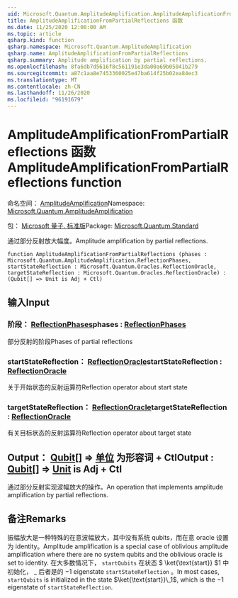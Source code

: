 ```yaml
---
uid: Microsoft.Quantum.AmplitudeAmplification.AmplitudeAmplificationFromPartialReflections
title: AmplitudeAmplificationFromPartialReflections 函数
ms.date: 11/25/2020 12:00:00 AM
ms.topic: article
qsharp.kind: function
qsharp.namespace: Microsoft.Quantum.AmplitudeAmplification
qsharp.name: AmplitudeAmplificationFromPartialReflections
qsharp.summary: Amplitude amplification by partial reflections.
ms.openlocfilehash: 8fa6db7d5616f8c561191e3da00a69b05041b279
ms.sourcegitcommit: a87c1aa8e7453360025e47ba614f25b02ea84ec3
ms.translationtype: MT
ms.contentlocale: zh-CN
ms.lasthandoff: 11/26/2020
ms.locfileid: "96191679"
---
```

# <a name="amplitudeamplificationfrompartialreflections-function"></a><span data-ttu-id="64f99-102">AmplitudeAmplificationFromPartialReflections 函数</span><span class="sxs-lookup"><span data-stu-id="64f99-102">AmplitudeAmplificationFromPartialReflections function</span></span>

<span data-ttu-id="64f99-103">命名空间： [AmplitudeAmplification](xref:Microsoft.Quantum.AmplitudeAmplification)</span><span class="sxs-lookup"><span data-stu-id="64f99-103">Namespace: [Microsoft.Quantum.AmplitudeAmplification](xref:Microsoft.Quantum.AmplitudeAmplification)</span></span>

<span data-ttu-id="64f99-104">包： [Microsoft 量子. 标准版](https://nuget.org/packages/Microsoft.Quantum.Standard)</span><span class="sxs-lookup"><span data-stu-id="64f99-104">Package: [Microsoft.Quantum.Standard](https://nuget.org/packages/Microsoft.Quantum.Standard)</span></span>


<span data-ttu-id="64f99-105">通过部分反射放大幅度。</span><span class="sxs-lookup"><span data-stu-id="64f99-105">Amplitude amplification by partial reflections.</span></span>

```qsharp
function AmplitudeAmplificationFromPartialReflections (phases : Microsoft.Quantum.AmplitudeAmplification.ReflectionPhases, startStateReflection : Microsoft.Quantum.Oracles.ReflectionOracle, targetStateReflection : Microsoft.Quantum.Oracles.ReflectionOracle) : (Qubit[] => Unit is Adj + Ctl)
```


## <a name="input"></a><span data-ttu-id="64f99-106">输入</span><span class="sxs-lookup"><span data-stu-id="64f99-106">Input</span></span>

### <a name="phases--reflectionphases"></a><span data-ttu-id="64f99-107">阶段： [ReflectionPhases](xref:Microsoft.Quantum.AmplitudeAmplification.ReflectionPhases)</span><span class="sxs-lookup"><span data-stu-id="64f99-107">phases : [ReflectionPhases](xref:Microsoft.Quantum.AmplitudeAmplification.ReflectionPhases)</span></span>

<span data-ttu-id="64f99-108">部分反射的阶段</span><span class="sxs-lookup"><span data-stu-id="64f99-108">Phases of partial reflections</span></span>


### <a name="startstatereflection--reflectionoracle"></a><span data-ttu-id="64f99-109">startStateReflection： [ReflectionOracle](xref:Microsoft.Quantum.Oracles.ReflectionOracle)</span><span class="sxs-lookup"><span data-stu-id="64f99-109">startStateReflection : [ReflectionOracle](xref:Microsoft.Quantum.Oracles.ReflectionOracle)</span></span>

<span data-ttu-id="64f99-110">关于开始状态的反射运算符</span><span class="sxs-lookup"><span data-stu-id="64f99-110">Reflection operator about start state</span></span>


### <a name="targetstatereflection--reflectionoracle"></a><span data-ttu-id="64f99-111">targetStateReflection： [ReflectionOracle](xref:Microsoft.Quantum.Oracles.ReflectionOracle)</span><span class="sxs-lookup"><span data-stu-id="64f99-111">targetStateReflection : [ReflectionOracle](xref:Microsoft.Quantum.Oracles.ReflectionOracle)</span></span>

<span data-ttu-id="64f99-112">有关目标状态的反射运算符</span><span class="sxs-lookup"><span data-stu-id="64f99-112">Reflection operator about target state</span></span>



## <a name="output--qubit--unit--is-adj--ctl"></a><span data-ttu-id="64f99-113">Output： [Qubit](xref:microsoft.quantum.lang-ref.qubit)[] => [单位](xref:microsoft.quantum.lang-ref.unit)  为形容词 + Ctl</span><span class="sxs-lookup"><span data-stu-id="64f99-113">Output : [Qubit](xref:microsoft.quantum.lang-ref.qubit)[] => [Unit](xref:microsoft.quantum.lang-ref.unit)  is Adj + Ctl</span></span>

<span data-ttu-id="64f99-114">通过部分反射实现波幅放大的操作。</span><span class="sxs-lookup"><span data-stu-id="64f99-114">An operation that implements amplitude amplification by partial reflections.</span></span>

## <a name="remarks"></a><span data-ttu-id="64f99-115">备注</span><span class="sxs-lookup"><span data-stu-id="64f99-115">Remarks</span></span>

<span data-ttu-id="64f99-116">振幅放大是一种特殊的在意波幅放大，其中没有系统 qubits，而在意 oracle 设置为 identity。</span><span class="sxs-lookup"><span data-stu-id="64f99-116">Amplitude amplification is a special case of oblivious amplitude amplification where there are no system qubits and the oblivious oracle is set to identity.</span></span>
<span data-ttu-id="64f99-117">在大多数情况下， `startQubits` 在状态 $ \ket{\text{start}} $1 中初始化， \_ 后者是的 $-$1 eigenstate `startStateReflection` 。</span><span class="sxs-lookup"><span data-stu-id="64f99-117">In most cases, `startQubits` is initialized in the state $\ket{\text{start}}\_1$, which is the $-1$ eigenstate of `startStateReflection`.</span></span>